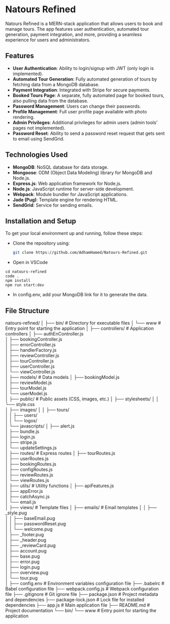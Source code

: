 # Natours Refined

Natours Refined is a MERN-stack application that allows users to book and manage tours. The app features user authentication, automated tour generation, payment integration, and more, providing a seamless experience for users and administrators.

## Features

- **User Authentication**: Ability to login/signup with JWT (only login is implemented).
- **Automated Tour Generation**: Fully automated generation of tours by fetching data from a MongoDB database.
- **Payment Integration**: Integrated with Stripe for secure payments.
- **Booked Tours Page**: A separate, fully automated page for booked tours, also pulling data from the database.
- **Password Management**: Users can change their passwords.
- **Profile Management**: Full user profile page available with photo rendering.
- **Admin Privileges**: Additional privileges for admin users (admin tools' pages not implemented).
- **Password Reset**: Ability to send a password reset request that gets sent to email using SendGrid.

## Technologies Used

- **MongoDB**: NoSQL database for data storage.
- **Mongoose**: ODM (Object Data Modeling) library for MongoDB and Node.js.
- **Express.js**: Web application framework for Node.js.
- **Node.js**: JavaScript runtime for server-side development.
- **Webpack**: Module bundler for JavaScript applications.
- **Jade (Pug)**: Template engine for rendering HTML.
- **SendGrid**: Service for sending emails.

## Installation and Setup

To get your local environment up and running, follow these steps:

- Clone the repository using:
  ```bash
  git clone https://github.com/AdhamHamed/Natours-Refined.git

- Open in VSCode
```
cd natours-refined
code .
npm install
npm run start:dev
```
- In config.env, add your MongoDB link for it to generate the data.

## File Structure
natours-refined/
│
├── bin/                           # Directory for executable files
│   └── www                        # Entry point for starting the application
│
├── controllers/                   # Application controllers
│   ├── authEnController.js        
│   ├── bookingController.js        
│   ├── errorController.js          
│   ├── handlerFactory.js           
│   ├── reviewController.js         
│   ├── tourController.js           
│   ├── userController.js           
│   └── viewController.js           
│
├── models/                        # Data models
│   ├── bookingModel.js            
│   ├── reviewModel.js             
│   ├── tourModel.js               
│   └── userModel.js               
│
├── public/                        # Public assets (CSS, images, etc.)
│   ├── stylesheets/
│   │   └── style.css              
│   ├── images/
│   │   ├── tours/                 
│   │   ├── users/                 
│   │   └── logos/                 
│   └── javascripts/
│       ├── alert.js               
│       ├── bundle.js              
│       ├── login.js               
│       ├── stripe.js              
│       └── updateSettings.js       
│
├── routes/                        # Express routes
│   ├── tourRoutes.js              
│   ├── userRoutes.js              
│   ├── bookingRoutes.js           
│   ├── configRoutes.js            
│   ├── reviewRoutes.js            
│   └── viewRoutes.js              
│
├── utils/                         # Utility functions
│   ├── apiFeatures.js             
│   ├── appError.js                
│   ├── catchAsync.js              
│   └── email.js                   
│
├── views/                         # Template files
│   ├── emails/                    # Email templates
│   │   ├── _style.pug             
│   │   ├── baseEmail.pug          
│   │   ├── passwordReset.pug      
│   │   └── welcome.pug            
│   ├── _footer.pug                
│   ├── _header.pug                
│   ├── _reviewCard.pug            
│   ├── account.pug                
│   ├── base.pug                   
│   ├── error.pug                  
│   ├── login.pug                  
│   ├── overview.pug               
│   └── tour.pug                   
│
├── config.env                     # Environment variables configuration file
├── .babelrc                       # Babel configuration file
├── webpack.config.js              # Webpack configuration file
├── .gitignore                     # Git ignore file
├── package.json                   # Project metadata and dependencies
├── package-lock.json              # Lock file for installed dependencies
├── app.js                         # Main application file
├── README.md                      # Project documentation
└── bin/
    └── www                        # Entry point for starting the application
